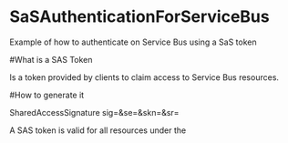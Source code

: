 # SaSAuthenticationForServiceBus
Example of how to authenticate on Service Bus using a SaS token

#What is a SAS Token

Is a token provided by clients to claim access to Service Bus resources.

#How to generate it

SharedAccessSignature sig=<signature-string>&se=<expiry>&skn=<keyName>&sr=<URL-encoded-resourceURI>

A SAS token is valid for all resources under the <resourceURI>

